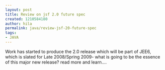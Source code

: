```yaml
---
layout: post
title: Review on jsf 2.0 future spec
created: 1210584180
author: hila
permalink: java/review-jsf-20-future-spec
tags:
- JAVA
---
```

<p><span class="thmr_call" id="thmr_42"><span class="thmr_call" id="thmr_6"><p>Work has started to produce the 2.0 release which will be part of JEE6, which is slated for Late 2008/Spring 2009- what is going to be the essence of this major new release? read more and learn....</p></span></span></p>
